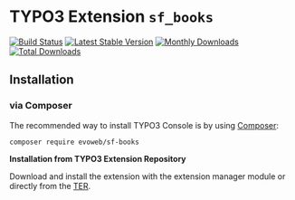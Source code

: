 # TYPO3 Extension ``sf_books``
[![Build Status](https://travis-ci.org/evoWeb/sf_books.svg?branch=master)](https://travis-ci.org/evoWeb/sf_books)
[![Latest Stable Version](https://poser.pugx.org/evoweb/sf-books/v/stable)](https://packagist.org/packages/evoweb/sf-books)
[![Monthly Downloads](https://poser.pugx.org/evoweb/sf-books/d/monthly)](https://packagist.org/packages/evoweb/sf-books)
[![Total Downloads](https://poser.pugx.org/evoweb/sf-books/downloads)](https://packagist.org/packages/evoweb/sf-books)

## Installation

### via Composer

The recommended way to install TYPO3 Console is by using [Composer](https://getcomposer.org):

    composer require evoweb/sf-books

**Installation from TYPO3 Extension Repository**

Download and install the extension with the extension manager module or directly from the
[TER](https://typo3.org/extensions/repository/view/sf_books).
